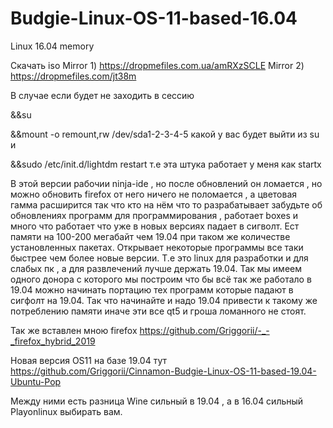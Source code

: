 # Budgie-Linux-OS-11-based-16.04
Linux 16.04 memory

Скачать iso Mirror 1) https://dropmefiles.com.ua/amRXzSCLE Mirror 2) https://dropmefiles.com/jt38m

В случае если будет не заходить в сессию 

&&su 

&&mount -o remount,rw /dev/sda1-2-3-4-5 какой у вас будет выйти из su и

&&sudo /etc/init.d/lightdm restart т.е эта штука работает у меня как startx

В этой версии рабочии ninja-ide , но после обновлений он ломается , но можно обновить firefox от него ничего не поломается , а цветовая гамма расширится так что кто на нём что то разрабатывает забудьте об обновлениях программ для программирования ,
работает boxes и много что работает что уже в новых версиях падает в сигволт. Ест памяти на 100-200 мегабайт чем 19.04 при 
таком же количестве установленных пакетах. Открывает некоторые программы все таки быстрее чем более новые версии. Т.е это linux 
для разработки и для слабых пк , а для развлечений лучше держать 19.04. Так мы имеем одного донора с которого мы построим что бы всё так же работало в 19.04 можно начинать портацию тех программ которые падают в сигфолт на 19.04. Так что начинайте и надо 19.04 
привести к такому же потреблению памяти иначе эти все qt5 и гроша ломанного не стоят.

Так же вставлен мною firefox https://github.com/Griggorii/-_-_firefox_hybrid_2019

Новая версия OS11 на базе 19.04 тут https://github.com/Griggorii/Cinnamon-Budgie-Linux-OS-11-based-19.04-Ubuntu-Pop

Между ними есть разница Wine сильный в 19.04 , а в 16.04 сильный Playonlinux выбирать вам.
